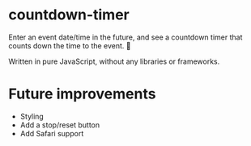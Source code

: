 # countdown-timer

Enter an event date/time in the future, and see a countdown timer that counts down the time to the event. 🚀

Written in pure JavaScript, without any libraries or frameworks.

# Future improvements

- Styling
- Add a stop/reset button
- Add Safari support
